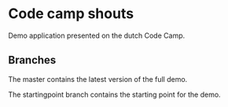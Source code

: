 # Code camp shouts
Demo application presented on the dutch Code Camp.

## Branches
The master contains the latest version of the full demo.

The startingpoint branch contains the starting point for the demo.
